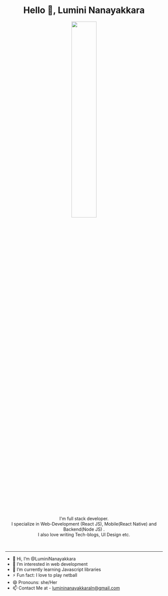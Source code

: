 <h1 align="center">Hello 👋, Lumini Nanayakkara</h1>

<p align="center" ><img 
 src="https://64.media.tumblr.com/c47fcf68e5fd6d6558d0c1d98a564724/tumblr_n13zd2Y3451rckw67o1_400.gifv" width="40%"/></p>
 
<p align="center">I'm full stack developer.<br/>I specialize in Web-Development (React JS), Mobile(React Native) and Backend(Node JS) .<br> I also love writing Tech-blogs, UI Design etc.<br></p><br/>


---
- 👋 Hi, I’m @LuminiNanayakkara
- 👀 I’m interested in web development
- 🌱 I’m currently learning Javascript libraries
- ⚡ Fun fact: I love to play netball
- 😄 Pronouns: she/Her
- 📫 Contact Me at - lumininanayakkaraln@gmail.com

<!---
LuminiNanayakkara/LuminiNanayakkara is a ✨ special ✨ repository because its `README.md` (this file) appears on your GitHub profile.
You can click the Preview link to take a look at your changes.
--->
